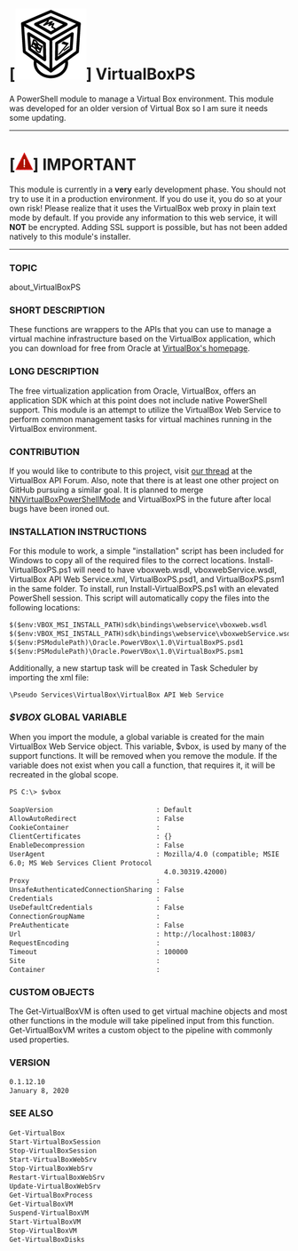 # [![Logo](logo_sm.png)] **VirtualBoxPS**
A PowerShell module to manage a Virtual Box environment. This module was developed for an older version of Virtual Box
so I am sure it needs some updating.

---

# [![!](exclaim_sm.png)] IMPORTANT
This module is currently in a **very** early development phase. You should not try to use it 
in a production environment. If you do use it, you do so at your own risk! Please realize 
that it uses the VirtualBox web proxy in plain text mode by default. If you provide any 
information to this web service, it will **NOT** be encrypted. Adding SSL support is possible, 
but has not been added natively to this module's installer.

---

### **TOPIC**
about_VirtualBoxPS

### **SHORT DESCRIPTION**
These functions are wrappers to the APIs that you can use to manage a virtual machine 
infrastructure based on the VirtualBox application, which you can download for free from 
Oracle at [VirtualBox's homepage](http://www.virtualbox.org).

### **LONG DESCRIPTION**
The free virtualization application from Oracle, VirtualBox, offers an application SDK which
at this point does not include native PowerShell support. This module is an attempt to utilize
the VirtualBox Web Service to perform common management tasks for virtual machines running
in the VirtualBox environment.

### **CONTRIBUTION**
If you would like to contribute to this project, visit [our thread](https://forums.virtualbox.org/viewtopic.php?f=34&t=54027) at the VirtualBox API Forum. Also, note that there is at least one other project on GitHub pursuing a similar goal. It is planned to merge [NNVirtualBoxPowerShellMode](https://github.com/ajbrehm/NNVirtualBoxPowerShellModule) and VirtualBoxPS in the future after local bugs have been ironed out.
	
### **INSTALLATION INSTRUCTIONS**
For this module to work, a simple "installation" script has been included for Windows to copy 
all of the required files to the correct locations. Install-VirtualBoxPS.ps1 will need to have 
vboxweb.wsdl, vboxwebService.wsdl, VirtualBox API Web Service.xml, VirtualBoxPS.psd1, and
VirtualBoxPS.psm1 in the same folder. To install, run Install-VirtualBoxPS.ps1 with an
elevated PowerShell session. This script will automatically copy the files into the following
locations:
	
	$($env:VBOX_MSI_INSTALL_PATH)sdk\bindings\webservice\vboxweb.wsdl
	$($env:VBOX_MSI_INSTALL_PATH)sdk\bindings\webservice\vboxwebService.wsdl
	$($env:PSModulePath)\Oracle.PowerVBox\1.0\VirtualBoxPS.psd1
	$($env:PSModulePath)\Oracle.PowerVBox\1.0\VirtualBoxPS.psm1
	
	
Additionally, a new startup task will be created in Task Scheduler by importing the xml file:
	
	\Pseudo Services\VirtualBox\VirtualBox API Web Service
    
### **_$VBOX_ GLOBAL VARIABLE**
When you import the module, a global variable is created for the main VirtualBox Web Service object. 
This variable, $vbox, is used by many of the support functions. It will be removed when you
remove the module. If the variable does not exist when you call a function, that requires it,
it will be recreated in the global scope.
    
    PS C:\> $vbox

	SoapVersion                          : Default
	AllowAutoRedirect                    : False
	CookieContainer                      :
	ClientCertificates                   : {}
	EnableDecompression                  : False
	UserAgent                            : Mozilla/4.0 (compatible; MSIE 6.0; MS Web Services Client Protocol
										   4.0.30319.42000)
	Proxy                                :
	UnsafeAuthenticatedConnectionSharing : False
	Credentials                          :
	UseDefaultCredentials                : False
	ConnectionGroupName                  :
	PreAuthenticate                      : False
	Url                                  : http://localhost:18083/
	RequestEncoding                      :
	Timeout                              : 100000
	Site                                 :
	Container                            :
    
### **CUSTOM OBJECTS**
The Get-VirtualBoxVM is often used to get virtual machine objects and most other functions in 
the module will take pipelined input from this function. Get-VirtualBoxVM writes a custom 
object to the pipeline with commonly used properties.
    
### **VERSION**
	0.1.12.10
	January 8, 2020
    
### **SEE ALSO**
	Get-VirtualBox
	Start-VirtualBoxSession
	Stop-VirtualBoxSession
	Start-VirtualBoxWebSrv
	Stop-VirtualBoxWebSrv
	Restart-VirtualBoxWebSrv
	Update-VirtualBoxWebSrv
	Get-VirtualBoxProcess
	Get-VirtualBoxVM
	Suspend-VirtualBoxVM
	Start-VirtualBoxVM
	Stop-VirtualBoxVM
	Get-VirtualBoxDisks
